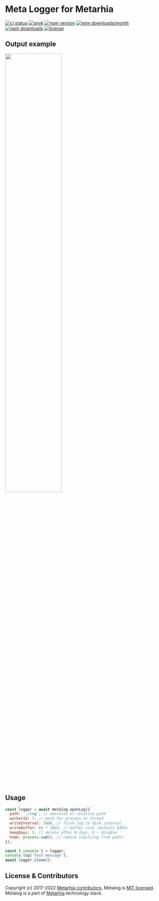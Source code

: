 # Meta Logger for Metarhia

[![ci status](https://github.com/metarhia/metalog/workflows/Testing%20CI/badge.svg)](https://github.com/metarhia/metalog/actions?query=workflow%3A%22Testing+CI%22+branch%3Amaster)
[![snyk](https://snyk.io/test/github/metarhia/impress/badge.svg)](https://snyk.io/test/github/metarhia/impress)
[![npm version](https://img.shields.io/npm/v/metalog.svg?style=flat)](https://www.npmjs.com/package/metalog)
[![npm downloads/month](https://img.shields.io/npm/dm/metalog.svg)](https://www.npmjs.com/package/metalog)
[![npm downloads](https://img.shields.io/npm/dt/metalog.svg)](https://www.npmjs.com/package/metalog)
[![license](https://img.shields.io/badge/license-MIT-blue.svg)](https://github.com/metarhia/metalog/blob/master/LICENSE)

## Output example

<img src="https://user-images.githubusercontent.com/4405297/111154959-7b99c700-859c-11eb-81bb-0f8398535106.png" width="60%"/>

## Usage

```js
const logger = await metalog.openLog({
  path: './log', // absolute or relative path
  workerId: 7, // mark for process or thread
  writeInterval: 3000, // flush log to disk interval
  writeBuffer: 64 * 1024, // buffer size (default 64kb)
  keepDays: 5, // delete after N days, 0 - disable
  home: process.cwd(), // remove substring from paths
});

const { console } = logger;
console.log('Test message');
await logger.close();
```

## License & Contributors

Copyright (c) 2017-2022 [Metarhia contributors](https://github.com/metarhia/metalog/graphs/contributors).
Metalog is [MIT licensed](./LICENSE).\
Metalog is a part of [Metarhia](https://github.com/metarhia) technology stack.
